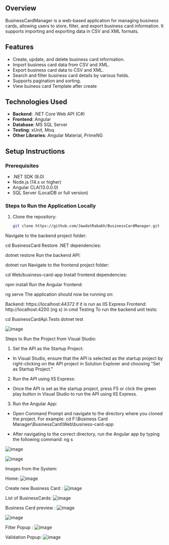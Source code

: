 ## Overview
BusinessCardManager is a web-based application for managing business cards, allowing users to store, filter, and export business card information. It supports importing and exporting data in CSV and XML formats.

## Features
- Create, update, and delete business card information.
- Import business card data from CSV and XML.
- Export business card data to CSV and XML.
- Search and filter business card details by various fields.
- Supports pagination and sorting.
- View buiness card Template after create

## Technologies Used
- **Backend**: .NET Core Web API (C#)
- **Frontend**: Angular
- **Database**: MS SQL Server
- **Testing**: xUnit, Moq
- **Other Libraries**: Angular Material, PrimeNG

## Setup Instructions

### Prerequisites
- .NET SDK (8.0)
- Node.js (14.x or higher)
- Angular CLA(13.0.0.0)
- SQL Server (LocalDB or full version)

### Steps to Run the Application Locally
1. Clone the repository:
   ```bash
   git clone https://github.com/JawdatRababh/BusinessCardManager.git
Navigate to the backend project folder:


cd BusinessCard
Restore .NET dependencies:


dotnet restore
Run the backend API:

dotnet run
Navigate to the frontend project folder:


cd Web/business-card-app
Install frontend dependencies:


npm install
Run the Angular frontend:


ng serve
The application should now be running on:

Backend: https://localhost:44372 if it is run as IIS Express
Frontend: http://localhost:4200 (ng s) in cmd
Testing
To run the backend unit tests:


cd BusinessCardApi.Tests
dotnet test

![image](https://github.com/user-attachments/assets/1a372d71-501c-4bd6-8fa8-ab85f3657cb5)

Steps to Run the Project from Visual Studio:

1) Set the API as the Startup Project:

 * In Visual Studio, ensure that the API is selected as the startup project by right-clicking on the API project in Solution Explorer and choosing "Set as Startup Project."
   
 2) Run the API using IIS Express:

 * Once the API is set as the startup project, press F5 or click the green play button in Visual Studio to run the API using IIS Express.

   
3) Run the Angular App:

* Open Command Prompt and navigate to the directory where you cloned the project. For example:
  cd F:\Business Card Manager\BusinessCard\Web\business-card-app

 * After navigating to the correct directory, run the Angular app by typing the following command:
     ng s


![image](https://github.com/user-attachments/assets/8e6ab4b2-220a-4d8e-8786-1fd665006562)

![image](https://github.com/user-attachments/assets/36956af8-e8f6-412c-81dc-a0f8828970c7)




Images from the System:

Home: 
![image](https://github.com/user-attachments/assets/a5aa9ccd-43dd-490a-a33c-49a1da19221a)

Create new Business Card :
![image](https://github.com/user-attachments/assets/a0b773cb-1614-44b9-bc03-8187b014b2f3)

List of BusinessCards:
![image](https://github.com/user-attachments/assets/536b5c8a-199f-4170-83f7-959d0fcbdefa)


Business Card preview :
![image](https://github.com/user-attachments/assets/09a95d45-d875-41ae-9ba2-813ca0c4fd4a)

![image](https://github.com/user-attachments/assets/c49853c4-1e2d-4dcb-bf51-6eb0c2117a8d)

Filter Popup :
![image](https://github.com/user-attachments/assets/8a26769c-2bf1-4fa3-9eef-a31f2793fd81)


Validation Popup:
![image](https://github.com/user-attachments/assets/c1530e16-0659-4aa7-895a-34930c371ccc)




